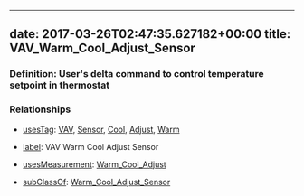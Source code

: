
---
date: 2017-03-26T02:47:35.627182+00:00
title: VAV_Warm_Cool_Adjust_Sensor
---
### Definition: User's delta command to control temperature setpoint in thermostat

### Relationships

* [usesTag](https://brickschema.org/schema/1.0/BrickFrame#usesTag): [VAV](https://brickschema.org/schema/1.0/BrickTag#VAV), [Sensor](https://brickschema.org/schema/1.0/BrickTag#Sensor), [Cool](https://brickschema.org/schema/1.0/BrickTag#Cool), [Adjust](https://brickschema.org/schema/1.0/BrickTag#Adjust), [Warm](https://brickschema.org/schema/1.0/BrickTag#Warm)

* [label](http://www.w3.org/2000/01/rdf-schema#label): VAV Warm Cool Adjust Sensor

* [usesMeasurement](https://brickschema.org/schema/1.0/BrickFrame#usesMeasurement): [Warm_Cool_Adjust](https://brickschema.org/schema/1.0/Brick#Warm_Cool_Adjust)

* [subClassOf](http://www.w3.org/2000/01/rdf-schema#subClassOf): [Warm_Cool_Adjust_Sensor](https://brickschema.org/schema/1.0/Brick#Warm_Cool_Adjust_Sensor)
